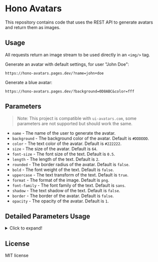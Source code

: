 # Hono Avatars

This repository contains code that uses the REST API to generate avatars and return them as images.

## Usage

All requests return an image stream to be used directly in an `<img/>` tag.

Generate an avatar with default settings, for user "John Doe":

    https://hono-avatars.pages.dev/?name=john+doe

Generate a blue avatar:

    https://hono-avatars.pages.dev/?background=0D8ABC&color=fff

## Parameters

> Note: This project is compatible with `ui-avatars.com`, some parameters are not supported but should work the same.

  * `name` - The name of the user to generate the avatar.
  * `background` - The background color of the avatar. Default is `#DDDDDD`.
  * `color` - The text color of the avatar. Default is `#222222`.
  * `size` - The size of the avatar. Default is `64`.
  * `font-size` - The font size of the text. Default is `0.5`.
  * `length` - The length of the text. Default is `2`.
  * `rounded` - The border radius of the avatar. Default is `false`.
  * `bold` - The font weight of the text. Default is `false`.
  * `uppercase` - The text transform of the text. Default is `true`.
  * `format` - The format of the image. Default is `png`.
  * `font-family` - The font family of the text. Default is `sans`.
  * `shadow` - The text shadow of the text. Default is `false`.
  * `border` - The border of the avatar. Default is `false`.
  * `opacity` - The opacity of the avatar. Default is `1`.

## Detailed Parameters Usage

<details>
  <summary>Click to expand!</summary>

  ### name
  - **Description**: The name of the user to generate the avatar.
  - **Default**: None
  - **Example**: `name=John+Doe`
  - **Values**: Any string value (max 40 characters)

  ### background
  - **Description**: The background color of the avatar.
  - **Default**: `#DDDDDD`
  - **Example**: `background=0D8ABC`
  - **Values**: Any valid hex color code

  ### color
  - **Description**: The text color of the avatar.
  - **Default**: `#222222`
  - **Example**: `color=fff`
  - **Values**: Any valid hex color code

  ### size
  - **Description**: The size of the avatar.
  - **Default**: `64`
  - **Example**: `size=128`
  - **Values**: Any integer between `16` and `512`

  ### font-size
  - **Description**: The font size of the text.
  - **Default**: `0.5`
  - **Example**: `font-size=0.7`
  - **Values**: Any decimal between `0.1` and `1`

  ### length
  - **Description**: The length of the text.
  - **Default**: `2`
  - **Example**: `length=full`
  - **Values**: Any positive integer or `full`

  ### rounded
  - **Description**: The border radius of the avatar.
  - **Default**: `false`
  - **Example**: `rounded=true`
  - **Values**: `true`, `false`

  ### bold
  - **Description**: The font weight of the text.
  - **Default**: `false`
  - **Example**: `bold=true`
  - **Values**: `true`, `false`

  ### uppercase
  - **Description**: The text transform of the text.
  - **Default**: `true`
  - **Example**: `uppercase=false`
  - **Values**: `true`, `false`

  ### format
  - **Description**: The format of the image.
  - **Default**: `png`
  - **Example**: `format=svg`
  - **Values**: `png`, `svg`

  ### font-family
  - **Description**: The font family of the text.
  - **Default**: `sans`
  - **Example**: `font-family=serif`
  - **Values**: `mono`, `sans`, `serif` (`mono` is English only)

  ### shadow
  - **Description**: The text shadow of the text.
  - **Default**: `false`
  - **Example**: `shadow=true`
  - **Values**: `true`, `false`

  ### border
  - **Description**: The border of the avatar.
  - **Default**: `false`
  - **Example**: `border=true`
  - **Values**: `true`, `false`

  ### opacity
  - **Description**: The opacity of the avatar.
  - **Default**: `1`
  - **Example**: `opacity=0.5`
  - **Values**: Any decimal between `0` and `1`

</details>

## License

MIT license
